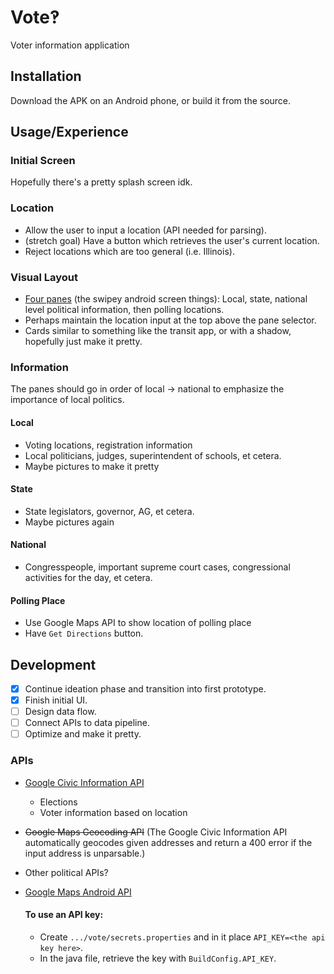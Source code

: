 # Vote‽

Voter information application

## Installation

Download the APK on an Android phone, or build it from the source.

## Usage/Experience

### Initial Screen

Hopefully there's a pretty splash screen idk.

### Location

* Allow the user to input a location (API needed for parsing).
* (stretch goal) Have a button which retrieves the user's current location.
* Reject locations which are too general (i.e. Illinois).

### Visual Layout

* [Four panes](https://developer.android.com/training/implementing-navigation/lateral.html) (the swipey android screen things): Local, state, national level political information, then polling locations.
* Perhaps maintain the location input at the top above the pane selector.
* Cards similar to something like the transit app, or with a shadow, hopefully just make it pretty.

### Information

The panes should go in order of local $\rightarrow$ national to emphasize the importance of local politics.

#### Local

* Voting locations, registration information
* Local politicians, judges, superintendent of schools, et cetera.
* Maybe pictures to make it pretty

#### State

* State legislators, governor, AG, et cetera.
* Maybe pictures again

#### National

* Congresspeople, important supreme court cases, congressional activities for the day, et cetera.

#### Polling Place

* Use Google Maps API to show location of polling place
* Have ```Get Directions``` button.

## Development

- [x] Continue ideation phase and transition into first prototype.
- [x] Finish initial UI.
- [ ] Design data flow.
- [ ] Connect APIs to data pipeline.
- [ ] Optimize and make it pretty.

### APIs

* [Google Civic Information API](https://developers.google.com/civic-information/)
    * Elections
    * Voter information based on location
* ~~Google Maps Geocoding API~~ (The Google Civic Information API automatically geocodes given addresses and return a 400 error if the input address is unparsable.)
* Other political APIs?
* [Google Maps Android API](https://developers.google.com/maps/documentation/android-api/)

    #### To use an API key:
    * Create ```.../vote/secrets.properties``` and in it place ```API_KEY=<the api key here>```.
    * In the java file, retrieve the key with ```BuildConfig.API_KEY```.
